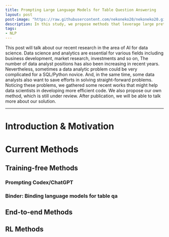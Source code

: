 ```yaml
---
title: Prompting Large Language Models for Table Question Answering
layout: post
post-image: "https://raw.githubusercontent.com/nekoneko20/nekoneko20.github.io/master/assets/images/prompt.jpeg"
description: In this study, we propose methods that leverage large pretrained language models for table question answering. Results have shown that the methods are effective compared with finetuned models in this area.
tags:
- NLP
---
```


This post will talk about our recent research in the area of AI for data science. Data science and analytics are essential for various fields including business development, market research, investments and so on, The number of data analyst positions has also been increasing in recent years. Nevertheless, sometimes a data analytic problem could be very complicated for a SQL/Python novice. And, in the same time, some data analysts also want to save efforts in solving straight-forward problems. Noticing these problems, we gathered some recent works that might help data scientists in developing more efficient code. We also propose our own method, which is still under review. After publication, we will be able to talk more about our solution.

---

# Introduction & Motivation

# Current Methods
## Training-free Methods
### Prompting Codex/ChatGPT
### Binder: Binding language models for table qa
## End-to-end Methods
## RL Methods

<!-- **Giphy Gifs will look like:**<br>
<iframe src="https://giphy.com/embed/ZqlvCTNHpqrio" width="480" height="259" frameBorder="0" class="giphy-embed" allowFullScreen></iframe><p><a href="https://giphy.com/gifs/laughing-despicable-me-minions-ZqlvCTNHpqrio">via GIPHY</a></p>

**YouTUbe Videos will look like:**<br>
<iframe width="560" height="315" src="https://www.youtube.com/embed/jTPXwbDtIpA" frameborder="0" allow="accelerometer; autoplay; encrypted-media; gyroscope; picture-in-picture" allowfullscreen></iframe> -->